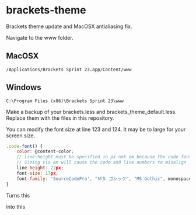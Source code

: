 brackets-theme
============================

Brackets theme update and MacOSX antialiasing fix.

Navigate to the www folder.

MacOSX
---

`/Applications/Brackets Sprint 23.app/Content/www`


Windows
---

`C:\Program Files (x86)\Brackets Sprint 23\www`

Make a backup of your brackets.less and brackets_theme_default.less.  Replace them with the files in this repository.

You can modify the font size at line 123 and 124.  It may be to large for your screen size.

```js
.code-font() {
    color: @content-color;
    // line-height must be specified in px not em because the code font and line number font sizes are different.
    // Sizing via em will cause the code and line numbers to misalign
    line-height: 22px;
    font-size: 17px;
    font-family: 'SourceCodePro', "ＭＳ ゴシック", "MS Gothic", monospace;
}
```	

Turns this



into this

